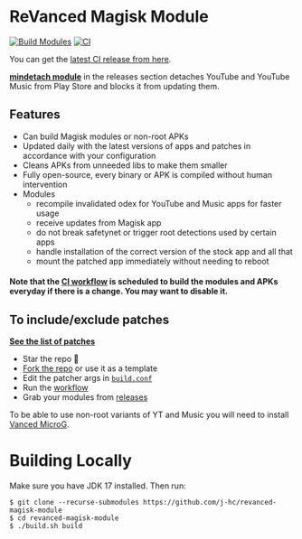 # ReVanced Magisk Module
[![Build Modules](https://github.com/revanced-apks/build-apps/actions/workflows/build.yml/badge.svg)](https://github.com/revanced-apks/build-apps/actions/workflows/build.yml)
[![CI](https://github.com/revanced-apks/build-apps/actions/workflows/ci.yml/badge.svg?event=schedule)](https://github.com/revanced-apks/build-apps/actions/workflows/ci.yml)

You can get the [latest CI release from here](https://github.com/j-hc/revanced-magisk-module/releases).

[**mindetach module**](https://github.com/j-hc/mindetach-magisk) in the releases section detaches YouTube and YouTube Music from Play Store and blocks it from updating them.

## Features
 * Can build Magisk modules or non-root APKs
 * Updated daily with the latest versions of apps and patches in accordance with your configuration
 * Cleans APKs from unneeded libs to make them smaller
 * Fully open-source, every binary or APK is compiled without human intervention
 * Modules
     * recompile invalidated odex for YouTube and Music apps for faster usage
     * receive updates from Magisk app
     * do not break safetynet or trigger root detections used by certain apps
     * handle installation of the correct version of the stock app and all that
     * mount the patched app immediately without needing to reboot

#### **Note that the [CI workflow](../../actions/workflows/ci.yml) is scheduled to build the modules and APKs everyday if there is a change. You may want to disable it.**

## To include/exclude patches
[**See the list of patches**](https://github.com/revanced/revanced-patches#-list-of-available-patches)

 * Star the repo :eyes:
 * [Fork the repo](https://github.com/j-hc/revanced-magisk-module/fork) or use it as a template
 * Edit the patcher args in [`build.conf`](./build.conf)
 * Run the [workflow](../../actions/workflows/build.yml)
 * Grab your modules from [releases](../../releases)

To be able to use non-root variants of YT and Music you will need to install [Vanced MicroG](https://github.com/TeamVanced/VancedMicroG/releases).

# Building Locally
Make sure you have JDK 17 installed. Then run:

```console
$ git clone --recurse-submodules https://github.com/j-hc/revanced-magisk-module
$ cd revanced-magisk-module
$ ./build.sh build
```

